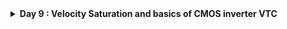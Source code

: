 <details>
  <Summary><strong> Day 9 : Velocity Saturation and basics of CMOS inverter VTC</strong></summary>

## Contents
- [SPICE Simulation for lower nodes](#spice-simulation-for-lower-nodes)
  - [Drain Current vs Gate Voltage for long and short channel device](#drain-current-vs-gate-voltage-for-long-and-short-channel-device)
  - [Velocity Saturation at lower and higher electric fields](#velocity-saturation-at-lower-and-higher-electric-fields)
  - [Velocity Saturation Drain Current Model](#velocity-saturation-drain-current-model)
  - [Lab Sky130 Id-Vgs](#lab-sky130-id-vgs)


<a id="spice-simulation-for-lower-nodes"></a>
## SPICE Simulation for lower nodes
- The behavior of transistors with very short channel lengths (called short-channel devices) deviates considerably from the resistive and saturated models. The main reason for this deviation is the velocity saturation effect.
- We had seen previously that the drift velocity is modelled by:

  *Drift velocity,  v = -u (dV/dx)* i.e., the velocity of the carriers is proportional to the electrical field, independent of the value of that field. In other words, the carrier mobility is a constant.
- However, at high electric field strengths, the carriers fail to follow this linear model.
- When the electrical field along the channel reaches a critical value  E<sub>c</sub>, the velocity of the carriers tends to saturate due to scattering effects (collisions suffered by the carriers).
- The plot below shows the output characteristics of an NMOS device with W=1.8μm, L=1.2μm (W/L = 1.5).

![Alt Text](images/spice_simulation_for_lower_nodes.png)

**Linear Region**: *The region before V<sub>ds</sub> = V<sub>gs</sub> - V<sub>t</sub>, where I<sub>d</sub> varies linearly with V<sub>ds</sub>.* The drain current (I<sub>d</sub>) is a linear function of V<sub>ds</sub> in this region. It is defined for V<sub>ds</sub> < (V<sub>gs</sub> - V<sub>t</sub>).

**Saturation Region**:  *The region after V<sub>ds</sub> = V<sub>gs</sub> - V<sub>t</sub>, where I<sub>d</sub> is influenced by channel length modulation and V<sub>ds</sub>.* The drain current (I<sub>d</sub>) depends on channel length modulation and V<sub>ds</sub>. It is defined for V<sub>ds</sub> ≥ (V<sub>gs</sub> - V<sub>t</sub>).

<a id="drain-current-vs-gate-voltage-for-long-and-short-channel-device"></a>
### Drain Current vs Gate Voltage for long and short channel device

**Observation 1: SPICE Simulation for 2 different devices (Long Channel vs SHort Channel Characteristics)**
- Device1: W=1.8u, L=1.2u
- Device2: W=0.375u, L=0.25u

The plot below compares NMOS output characteristics for long channel and short channel devices with same W/L ratio
![Alt Text](images/obs1.png)
![Alt Text](images/quadratic_dependence_d1.png)
![Alt Text](images/linear_dependence_d2.png)

- In the above figures, the left plot corresponds to a device1 with W = 1.8μm and L = 1.2μm (long-channel device), and the right plot corresponds to device2 with W = 0.375μm and L = 0.25μm (short-channel device).
- Since the channel length is < 0.25μm in the second case, it is classified as a short-channel device.
- Both devices have the same W/L ratio, but different absolute Width (W) and Length (L), allowing us to compare their electrical behavior directly.
- When we apply a constant V<sub>ds</sub> and sweep V<sub>gs</sub>:
  - In long-channel devices, the drain current (I<sub>d</sub>) shows an ideal quadratic dependence on V<sub>gs</sub>.
  - In short-channel devices, I<sub>d</sub> remains quadratic at low V<sub>gs</sub> but gradually becomes linear at higher V<sub>gs</sub>. This is due to velocity saturation, which limits carrier velocity as the electric field increases. Once the carrier velocity reaches its maximum limit (velocity saturation), the I<sub>d</sub>-Vgs curve flattens into a linear region.

Thus, this plot clearly demonstrates how velocity saturation alters the I<sub>d</sub> behavior in short-channel devices — causing a transition from quadratic to linear dependence at higher V<sub>gs</sub>.

- For long-channel devices, drain current shows a quadratic dependence on gate voltage.
- For short-channel devices, it is quadratic at low gate voltage but becomes linear at higher voltages due to velocity saturation.

![Alt Text](images/id_vs_vgs.png)

<a id="velocity-saturation-at-lower-and-higher-electric-fields"></a>
### Velocity Saturation at lower and higher electric fields
- At lower electric fields, carrier velocity increases linearly with the electric field.
- At higher electric fields, velocity saturates and becomes constant due to velocity saturation.

![Alt Text](images/velocity_saturation.png)
![Alt Text](images/velocity_saturation1.png)
![Alt Text](images/velocity_saturation2.png)
![Alt Text](images/velocity_saturation3.png)

Short Channel devices (with *channel length<250nm*), has 4 modes of operation:
- Cutoff Region
- Resistive Region
- **Velocity Saturation Region** (Additional mode due to *velocity saturation* effect in short channel devices)
- Saturation Region

<a id="velocity-saturation-drain-current-model"></a>
### Velocity Saturation Drain Current Model

![Alt Text](images/vse1.png)
V<sub>dsat</sub> - Saturation voltage i.e. voltage at which device velocity saturates and is independent of V<sub>gs</sub> or V<sub>ds</sub>. It is a Technology Parameter.
![Alt Text](images/vse2.png)
![Alt Text](images/vse3.png)

**Observation 2: Peak Current Comparison - Long Channel vs Short Channel devices**
![Alt Text](images/obs2.png)
- The figure above compares the peak drain current (I<sub>d</sub>) between a long-channel and short-channel NMOS device.
- Peak current of Long-channel device (I<sub>d</sub>) = 410 μA (Left plot)
- Peak current of Short-channel device (I<sub>d</sub>) = 210 μA (Right plot)
- Even though short-channel devices allow for faster switching and smaller sizes, their peak drain current (I<sub>d</sub>) is lower than long-channel devices. The reduction in peak current is due to velocity saturation — which limits carrier velocity in short-channel devices. In long-channel devices, carriers accelerate freely, giving higher I<sub>d</sub>.

<a id="lab-sky130-id-vgs"></a>
### Lab Sky130 Id-Vgs
  <details>
      <Summary><strong> SPICE file: day2_nfet_idvds_L015_W039.spice</strong></summary>
          
          *Model Description
          .param temp=27
          
          *Including sky130 library files
          .lib "sky130_fd_pr/models/sky130.lib.spice" tt
          
          *Netlist Description
          XM1 Vdd n1 0 0 sky130_fd_pr__nfet_01v8 w=0.39 l=0.15
          R1 n1 in 55
          Vdd vdd 0 1.8V
          Vin in 0 1.8V
          
          *simulation commands
          .op
          .dc Vdd 0 1.8 0.1 Vin 0 1.8 0.2
          
          .control
          
          run
          display
          setplot dc1
          .endc
          .end
  </details>

**to plot the waveforms in ngspice:**

```bash
ngspice day2_nfet_idvds_L015_W039.spice 
plot -vdd#branch
```

**The plot of Ids vs Vds over constant Vgs:**
![Alt Text](images/id-vds_1.png)
Peak current = 196uA

  <details>
      <Summary><strong> SPICE file: day2_nfet_idvds_L015_W039.spice</strong></summary>
          
          *Model Description
          .param temp=27
          
          *Including sky130 library files
          .lib "sky130_fd_pr/models/sky130.lib.spice" tt
          
          *Netlist Description
          XM1 Vdd n1 0 0 sky130_fd_pr__nfet_01v8 w=0.39 l=0.15
          R1 n1 in 55
          Vdd vdd 0 1.8V
          Vin in 0 1.8V
          
          *simulation commands
          .op
          .dc Vin 0 1.8 0.1 
          
          .control
          
          run
          display
          setplot dc1
          .endc
          .end
  </details>

**to plot the waveforms in ngspice:**

```bash
ngspice day2_nfet_idvgs_L015_W039.spice
plot -vdd#branch
```

**The plot of Ids vs Vgs over constant Vds:**
![Alt Text](images/id-vgs_1.png)

</details>
